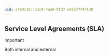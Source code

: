 ```yaml
---
uid: a453c16c-13c8-4aa0-9f27-e26b77747138
---
```

## Service Level Agreements (SLA)

> [!IMPORTANT]
> Both internal and external

